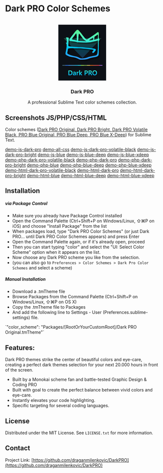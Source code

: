 # Dark PRO Color Schemes
<!-- Improved compatibility of back to top link: See: https://github.com/othneildrew/Best-README-Template/pull/73 -->
<a name="readme-top"></a>

<!-- PROJECT LOGO -->
<br />
<div align="center">
  <a href="https://github.com/draganmilenkovic/DarkPRO">
    <img src="images/Dark-PRO-Logo.png" alt="Logo" width="156" height="182">
  </a>

  <h3 align="center">Dark PRO</h3>

  <p align="center">
    A professional Sublime Text color schemes collection.
  </p>
</div>


<!-- ABOUT THE PROJECT -->
## Screenshots JS/PHP/CSS/HTML
Color schemes (<a href="https://github.com/draganmilenkovic/DarkPRO">Dark PRO Original, Dark PRO Bright, Dark PRO Volatile Black, PRO Blue Original, PRO Blue Deep, PRO Blue X-Deep</a>) for Sublime Text.

[demo-js-dark-pro]
[demo-all-css]
[demo-js-dark-pro-volatile-black]
[demo-js-dark-pro-bright]
[demo-js-blue]
[demo-js-blue-deep]
[demo-js-blue-xdeep]
[demo-php-dark-pro-volatile-black]
[demo-php-dark-pro]
[demo-php-dark-pro-bright]
[demo-php-blue]
[demo-php-blue-deep]
[demo-php-blue-xdeep]
[demo-html-dark-pro-volatile-black]
[demo-html-dark-pro]
[demo-html-dark-pro-bright]
[demo-html-blue]
[demo-html-blue-deep]
[demo-html-blue-xdeep]

<!-- INSTALLATION -->
## Installation

##### via Package Control
* Make sure you already have Package Control installed
* Open the Command Palette (Ctrl+Shift+P on Windows/Linux, ⇧⌘P on iOS) and choose "Install Package" from the list
* When packages load, type "Dark PRO Color Schemes" (or just Dark PRO... until Dark PRO Color Schemes appears) and press Enter
* Open the Command Palette again, or if it's already open, proceed
* Then you can start typing "color" and select the "UI: Select Color Scheme" option when it appears on the list.
* Now choose any Dark PRO scheme you like from the selection.
* (you can also go to `Preferences > Color Schemes > Dark Pro Color Schemes` and select a scheme)

##### Manual Installation
* Download a .tmTheme file
* Browse Packages from the Command Palette (Ctrl+Shift+P on Windows/Linux, ⇧⌘P on OS X)
* Copy the .tmTheme file to Packages
* And add the following line to Settings - User (Preferences.sublime-settings) file.
<p>`"color_scheme": "Packages/[RootOrYourCustomRoot]/Dark PRO Original.tmTheme"`</p>



<!-- FEATURES -->
## Features:

Dark PRO themes strike the center of beautiful colors and eye-care, creating a perfect dark themes selection for your next 20.000 hours in front of the screen.
* Built by a Monokai scheme fan and battle-tested Graphic Design & Coding PRO
* Built with goal to create the perfect balance between vivid colors and eye-care.
* Instantly elevates your code highlighting.
* Specific targeting for several coding languages.

<!-- LICENSE -->
## License

Distributed under the MIT License. See `LICENSE.txt` for more information.

<!-- PROJECT LINK -->
## Contact

Project Link: [https://github.com/draganmilenkovic/DarkPRO](https://github.com/draganmilenkovic/DarkPRO)

<!-- MARKDOWN LINKS & IMAGES -->
<!-- https://www.markdownguide.org/basic-syntax/#reference-style-links -->
[demo-js-dark-pro]: images/demo-js-dark-pro.png
[demo-all-css]: images/demo-all-css.png
[demo-js-dark-pro-volatile-black]: images/demo-js-dark-pro-volatile-black.png
[demo-js-dark-pro-bright]: images/demo-js-dark-pro-bright.png
[demo-js-blue]: images/demo-js-blue.png
[demo-js-blue-deep]: images/demo-js-blue-deep.png
[demo-js-blue-xdeep]: images/demo-js-blue-xdeep.png
[demo-php-dark-pro-volatile-black]: images/demo-php-dark-pro-volatile-black.png
[demo-php-dark-pro]: images/demo-php-dark-pro.png
[demo-php-dark-pro-bright]: images/demo-php-dark-pro-bright.png
[demo-php-blue]: images/demo-php-blue.png
[demo-php-blue-deep]: images/demo-php-blue-deep.png
[demo-php-blue-xdeep]: images/demo-php-blue-xdeep.png
[demo-html-dark-pro-volatile-black]: images/demo-html-dark-pro-volatile-black.png
[demo-html-dark-pro]: images/demo-html-dark-pro.png
[demo-html-dark-pro-bright]: images/demo-html-dark-pro-bright.png
[demo-html-blue]: images/demo-html-blue.png
[demo-html-blue-deep]: images/demo-html-blue-deep.png
[demo-html-blue-xdeep]: images/demo-html-blue-xdeep.png